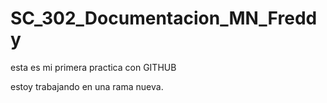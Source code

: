 # SC_302_Documentacion_MN_Freddy
esta es mi primera practica con GITHUB


estoy trabajando en una rama nueva.
